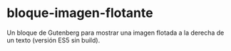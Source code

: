 # bloque-imagen-flotante
Un bloque de Gutenberg para mostrar una imagen flotada a la derecha de un texto (versión ES5 sin build).
